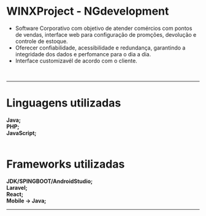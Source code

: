# WINXProject - NGdevelopment
- Software Corporativo com objetivo de atender comércios com pontos de vendas, interface web para configuração de promções, devolução e controle de estoque.
- Oferecer confiabilidade, acessibilidade e redundança, garantindo a integridade dos dados e perfomance para o dia a dia.
- Interface customizavél de acordo com o cliente.
<br>
<hr>
<h1>Linguagens utilizadas</h1>
<b>Java;</b>
<br>
<b>PHP;</b>
<br>
<b>JavaScript;</b>
<br>
<br>
<h1>Frameworks utilizadas</h1>
<b>JDK/SPINGBOOT/AndroidStudio;</b>
<br>
<b>Laravel;</b>
<br>
<b>React;</b>
<br>
<b>Mobile -> Java;</b>
<hr>